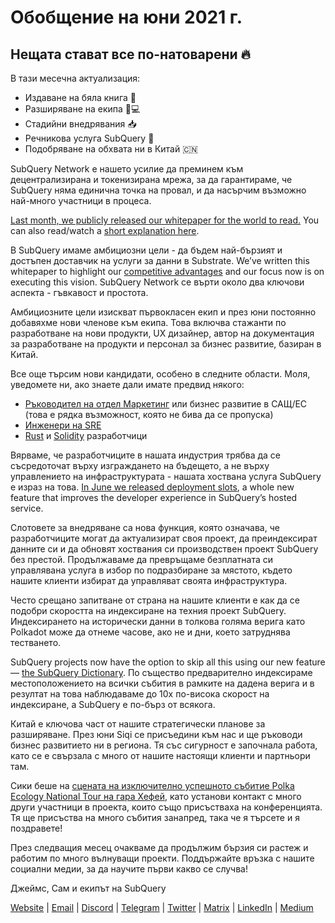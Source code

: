 # Обобщение на юни 2021 г.

## Нещата стават все по-натоварени 🔥

В тази месечна актуализация:

- Издаване на бяла книга 🎊
- Разширяване на екипа 👩💻
- Стадийни внедрявания 📥
- Речникова услуга SubQuery 📖
- Подобряване на обхвата ни в Китай 🇨🇳

SubQuery Network е нашето усилие да преминем към децентрализирана и токенизирана мрежа, за да гарантираме, че SubQuery няма единична точка на провал, и да насърчим възможно най-много участници в процеса.

[Last month, we publicly released our whitepaper for the world to read.](https://static.subquery.network/whitepaper.pdf) You can also read/watch a [short explanation here](../blogs/20210616-SubQuery-Network-In-Summary.md).

В SubQuery имаме амбициозни цели - да бъдем най-бързият и достъпен доставчик на услуги за данни в Substrate. We’ve written this whitepaper to highlight our [competitive advantages](../blogs/20210616-SubQuery-Network-Our-Goals-and-Competitive-Advantages.md) and our focus now is on executing this vision. SubQuery Network се върти около два ключови аспекта - гъвкавост и простота.

Амбициозните цели изискват първокласен екип и през юни постоянно добавяхме нови членове към екипа. Това включва стажанти по разработване на нови продукти, UX дизайнер, автор на документация за разработване на продукти и персонал за бизнес развитие, базиран в Китай.

Все още търсим нови кандидати, особено в следните области. Моля, уведомете ни, ако знаете дали имате предвид някого:

- [Ръководител на отдел Маркетинг](https://angel.co/company/subquery/jobs/1494376-head-of-marketing) или бизнес развитие в САЩ/ЕС (това е рядка възможност, която не бива да се пропуска)
- [Инженери на SRE](https://angel.co/company/subquery/jobs/1497942-site-reliability-engineer)
- [Rust](https://angel.co/company/subquery/jobs/1494414-rust-developer) и [Solidity](https://angel.co/company/subquery/jobs/1494435-solidity-developer) разработчици

Вярваме, че разработчиците в нашата индустрия трябва да се съсредоточат върху изграждането на бъдещето, а не върху управлението на инфраструктурата - нашата хоствана услуга SubQuery е израз на това. [In June we released deployment slots](../blogs/20210604-Deployment-Slots-are-here-for-SubQuery-Projects.md), a whole new feature that improves the developer experience in SubQuery’s hosted service.

Слотовете за внедряване са нова функция, която означава, че разработчиците могат да актуализират своя проект, да преиндексират данните си и да обновят хоствания си производствен проект SubQuery без престой. Продължаваме да превръщаме безплатната си управлявана услуга в избор по подразбиране за мястото, където нашите клиенти избират да управляват своята инфраструктура.

Често срещано запитване от страна на нашите клиенти е как да се подобри скоростта на индексиране на техния проект SubQuery. Индексирането на исторически данни в толкова голяма верига като Polkadot може да отнеме часове, ако не и дни, което затруднява тестването.

SubQuery projects now have the option to skip all this using our new feature — [the SubQuery Dictionary](../blogs/20210630-SubQuery-Just-Got-a-lot-Faster-with-the-Dictionary.md). По същество предварително индексираме местоположението на всички събития в рамките на дадена верига и в резултат на това наблюдаваме до 10x по-висока скорост на индексиране, а SubQuery е по-бърз от всякога.

Китай е ключова част от нашите стратегически планове за разширяване. През юни Siqi се присъедини към нас и ще ръководи бизнес развитието ни в региона. Тя със сигурност е започнала работа, като се е свързала с много от нашите настоящи клиенти и партньори там.

Сики беше на [сцената на изключително успешното събитие Polka Ecology National Tour на гара Хефей](https://twitter.com/SubQueryNetwork/status/1409696588465721348), като установи контакт с много други участници в проекта, които също присъстваха на конференцията. Тя ще присъства на много събития занапред, така че я търсете и я поздравете!

През следващия месец очакваме да продължим бързия си растеж и работим по много вълнуващи проекти. Поддържайте връзка с нашите социални медии, за да научите първи какво се случва!

Джеймс, Сам и екипът на SubQuery

[Website](https://subquery.network/) | [Email](mailto:hello@subquery.network) | [Discord](https://discord.com/invite/78zg8aBSMG) | [Telegram](https://t.me/subquerynetwork) | [Twitter](https://twitter.com/subquerynetwork) | [Matrix](https://matrix.to/#/#subquery:matrix.org) | [LinkedIn](https://www.linkedin.com/company/subquery) | [Medium](https://subquery.medium.com/)
